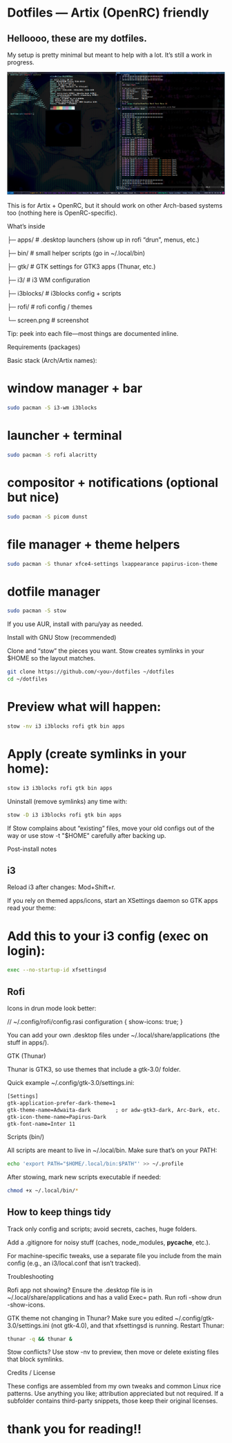 # Dotfiles — Artix (OpenRC) friendly

## Helloooo, these are my dotfiles.
My setup is pretty minimal but meant to help with a lot. It’s still a work in progress.

![Me](screen.png)

This is for Artix + OpenRC, but it should work on other Arch-based systems too (nothing here is OpenRC-specific).

What’s inside

├─ apps/        # .desktop launchers (show up in rofi “drun”, menus, etc.)

├─ bin/         # small helper scripts (go in ~/.local/bin)

├─ gtk/         # GTK settings for GTK3 apps (Thunar, etc.)

├─ i3/          # i3 WM configuration

├─ i3blocks/    # i3blocks config + scripts

├─ rofi/        # rofi config / themes

└─ screen.png   # screenshot


Tip: peek into each file—most things are documented inline.

Requirements (packages)

Basic stack (Arch/Artix names):

# window manager + bar
```bash
sudo pacman -S i3-wm i3blocks
```

# launcher + terminal
```bash
sudo pacman -S rofi alacritty
```

# compositor + notifications (optional but nice)
```bash
sudo pacman -S picom dunst
```

# file manager + theme helpers
```bash
sudo pacman -S thunar xfce4-settings lxappearance papirus-icon-theme
```

# dotfile manager
```bash
sudo pacman -S stow
```

If you use AUR, install with paru/yay as needed.

Install with GNU Stow (recommended)

Clone and “stow” the pieces you want. Stow creates symlinks in your $HOME so the layout matches.

```bash
git clone https://github.com/<you>/dotfiles ~/dotfiles
cd ~/dotfiles
```

# Preview what will happen:
```bash
stow -nv i3 i3blocks rofi gtk bin apps
```

# Apply (create symlinks in your home):
```bash
stow i3 i3blocks rofi gtk bin apps
```

Uninstall (remove symlinks) any time with:

```bash
stow -D i3 i3blocks rofi gtk bin apps
```

If Stow complains about “existing” files, move your old configs out of the way or use stow -t "$HOME" carefully after backing up.

Post-install notes
## i3

Reload i3 after changes: Mod+Shift+r.

If you rely on themed apps/icons, start an XSettings daemon so GTK apps read your theme:

# Add this to your i3 config (exec on login):
```bash
exec --no-startup-id xfsettingsd
```

## Rofi
Icons in drun mode look better:

// ~/.config/rofi/config.rasi
configuration { show-icons: true; }


You can add your own .desktop files under ~/.local/share/applications (the stuff in apps/).

GTK (Thunar)

Thunar is GTK3, so use themes that include a gtk-3.0/ folder.

Quick example ~/.config/gtk-3.0/settings.ini:

```config
[Settings]
gtk-application-prefer-dark-theme=1
gtk-theme-name=Adwaita-dark        ; or adw-gtk3-dark, Arc-Dark, etc.
gtk-icon-theme-name=Papirus-Dark
gtk-font-name=Inter 11
```

Scripts (bin/)

All scripts are meant to live in ~/.local/bin. Make sure that’s on your PATH:

```bash
echo 'export PATH="$HOME/.local/bin:$PATH"' >> ~/.profile
```

After stowing, mark new scripts executable if needed:

```bash
chmod +x ~/.local/bin/*
```

## How to keep things tidy

Track only config and scripts; avoid secrets, caches, huge folders.

Add a .gitignore for noisy stuff (caches, node_modules, __pycache__, etc.).

For machine-specific tweaks, use a separate file you include from the main config (e.g., an i3/local.conf that isn’t tracked).

Troubleshooting

Rofi app not showing?
Ensure the .desktop file is in ~/.local/share/applications and has a valid Exec= path. Run rofi -show drun -show-icons.

GTK theme not changing in Thunar?
Make sure you edited ~/.config/gtk-3.0/settings.ini (not gtk-4.0), and that xfsettingsd is running. Restart Thunar:
```bash
thunar -q && thunar &
```

Stow conflicts?
Use stow -nv <pkg> to preview, then move or delete existing files that block symlinks.

Credits / License

These configs are assembled from my own tweaks and common Linux rice patterns.
Use anything you like; attribution appreciated but not required. If a subfolder contains third-party snippets, those keep their original licenses.

# thank you for reading!!
